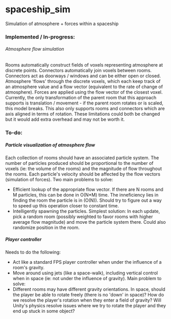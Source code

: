 # spaceship_sim
Simulation of atmosphere + forces within a spaceship

### Implemented / In-progress:

###### Atmosphere flow simulation
Rooms automatically construct fields of voxels representing atmosphere at discrete points.  Connectors automatically join voxels between rooms.  Connectors act as doorways / windows and can be either open or closed.  Atmosphere 'flows' through the discrete voxels, which each keep track of an atmosphere value and a flow vector (equivalent to the rate of change of atmosphere).  Forces are applied using the flow vector of the closest voxel.  Currently, the only transformation of the parent room that this approach supports is translation / movement - if the parent room rotates or is scaled, this model breaks.  This also only supports rooms and connectors which are axis aligned in terms of rotation.  These limitations could both be changed but it would add extra overhead and may not be worth it.

### To-do:

##### Particle visualization of atmosphere flow
Each collection of rooms should have an associated particle system.  The number of particles produced should be proportional to the number of voxels (ie: the volume of the rooms) and the magnitude of flow throughout the rooms.  Each particle's velocity should be affected by the flow vectors (simulation of forces).  Two main problems to solve:
- Efficient lookup of the appropriate flow vector.  If there are N rooms and M particles, this can be done in O(N*M) time.  The inneficiency lies in finding the room the particle is in (O(N)).  Should try to figure out a way to speed up this operation closer to constant time.
- Intelligently spawning the particles.  Simplest solution:  In each update, pick a random room (possibly weighted to favor rooms with higher average flow magnitude) and move the particle system there.  Could also randomize position in the room.

##### Player controller
Needs to do the following:
- Act like a standard FPS player controller when under the influence of a room's gravity.
- Move around using jets (like a space-walk), including vertical control when in space (ie: not under the influence of gravity).
Main problem to solve:
- Different rooms may have different gravity orientations.  In space, should the player be able to rotate freely (there is no 'down' in space)?  How do we resolve the player's rotation when they enter a field of gravity?  Will Unity's physics resolve issues where we try to rotate the player and they end up stuck in some object?
